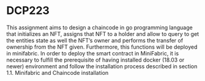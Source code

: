 # DCP223

This assignment aims to design a chaincode in go programming language that initializes an NFT,
assigns that NFT to a holder and allow to query to get the entities state as well the NFT’s owner and
performs the transfer of ownership from the NFT given. Furthermore, this functions will be
deployed in minifabric.
In order to deploy the smart contract in MiniFabric, it is necessary to fulfill the prerequisite of
having installed docker (18.03 or newer) environment and follow the installation process described
in section 1.1. Minifabric and Chaincode installation
